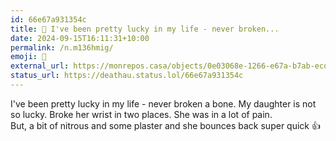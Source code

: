 ```yaml
---
id: 66e67a931354c
title: 🏨 I've been pretty lucky in my life - never broken...
date: 2024-09-15T16:11:31+10:00
permalink: /n.m136hmig/
emoji: 🏨
external_url: https://monrepos.casa/objects/0e03068e-1266-e67a-b7ab-ecd267513472
status_url: https://deathau.status.lol/66e67a931354c
---
```


I've been pretty lucky in my life - never broken a bone.
My daughter is not so lucky. Broke her wrist in two places. She was in a lot of pain.  
But, a bit of nitrous and some plaster and she bounces back super quick 👍
